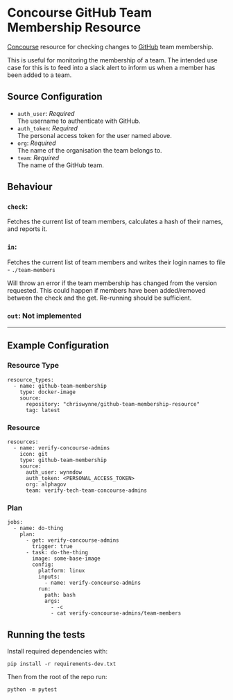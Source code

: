 # Concourse GitHub Team Membership Resource

[Concourse][concourse] resource for checking changes to [GitHub][gh] team membership.

This is useful for monitoring the membership of a team. The intended use case for this
is to feed into a slack alert to inform us when a member has been added to a team.

## Source Configuration

* `auth_user`: *Required*<br/>The username to authenticate with GitHub.
* `auth_token`: *Required*<br/>The personal access token for the user named above.
* `org`: *Required*<br/>The name of the organisation the team belongs to.
* `team`: *Required*<br/>The name of the GitHub team.

## Behaviour

### `check`:

Fetches the current list of team members, calculates a hash of their names, and reports it.

### `in`:

Fetches the current list of team members and writes their login names to file - `./team-members`

Will throw an error if the team membership has changed from the version requested. This could happen
if members have been added/removed between the check and the get. Re-running should be sufficient.

### `out`: Not implemented

<hr>

## Example Configuration

### Resource Type

```
resource_types:
  - name: github-team-membership
    type: docker-image
    source:
      repository: "chriswynne/github-team-membership-resource"
      tag: latest
```

### Resource

```
resources:
  - name: verify-concourse-admins
    icon: git
    type: github-team-membership
    source:
      auth_user: wynndow
      auth_token: <PERSONAL_ACCESS_TOKEN>
      org: alphagov
      team: verify-tech-team-concourse-admins
```

### Plan

```
jobs:
  - name: do-thing
    plan:
      - get: verify-concourse-admins
        trigger: true
      - task: do-the-thing
        image: some-base-image
        config:
          platform: linux
          inputs:
            - name: verify-concourse-admins
          run:
            path: bash
            args:
              - -c
              - cat verify-concourse-admins/team-members
```

## Running the tests

Install required dependencies with:

```
pip install -r requirements-dev.txt
```

Then from the root of the repo run:

```
python -m pytest
```

[gh]: https://github.com
[concourse]: https://concourse-ci.org
